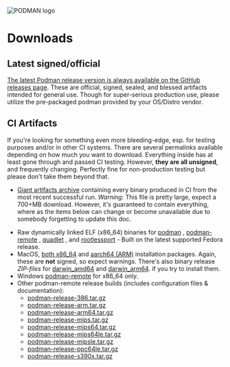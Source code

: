 ![PODMAN logo](https://raw.githubusercontent.com/containers/common/main/logos/podman-logo-full-vert.png)

# Downloads

## Latest signed/official

[The latest Podman release version is always available on the GitHub releases
page](https://github.com/containers/podman/releases/latest).  These are official,
signed, sealed, and blessed artifacts intended for general use.  Though for
super-serious production use, please utilize the pre-packaged podman provided
by your OS/Distro vendor.

## CI Artifacts

If you're looking for something even more bleeding-edge, esp. for testing
purposes and/or in other CI systems.  There are several permalinks available
depending on how much you want to download.  Everything inside has at least
gone through and passed CI testing.  However, **they are all unsigned**, and
frequently changing.  Perfectly fine for non-production testing but please
don't take them beyond that.

* [Giant artifacts
  archive](https://api.cirrus-ci.com/v1/artifact/github/containers/podman/Artifacts/binary.zip)
  containing every binary produced in CI from the most recent successful run.
  *Warning*: This file is pretty large, expect a 700+MB download.  However,
  it's guaranteed to contain everything, where as the items below can change
  or become unavailable due to somebody forgetting to update this doc.

<!--

WARNING:  The items linked below all come from scripts in the `artifacts_task`
map of `.cirrus.yml`.  When adding or updating any item below, please ensure it
matches corresponding changes in the artifacts task.

-->

* Raw dynamically linked ELF (x86_64) binaries for [podman](https://api.cirrus-ci.com/v1/artifact/github/containers/podman/Artifacts/binary/podman)
  , [podman-remote](https://api.cirrus-ci.com/v1/artifact/github/containers/podman/Artifacts/binary/podman-remote)
  , [quadlet](https://api.cirrus-ci.com/v1/artifact/github/containers/podman/Artifacts/binary/quadlet)
  , and
  [rootlessport](https://api.cirrus-ci.com/v1/artifact/github/containers/podman/Artifacts/binary/rootlessport) -
  Built on the latest supported Fedora release.
* MacOS,
  [both x86_64](https://api.cirrus-ci.com/v1/artifact/github/containers/podman/Artifacts/binary/podman-installer-macos-amd64.pkg)
  and
  [aarch64 (ARM)](https://api.cirrus-ci.com/v1/artifact/github/containers/podman/Artifacts/binary/podman-installer-macos-aarch64.pkg)
  installation packages.  Again, these are **not** signed, so expect warnings. There's
  also binary release *ZIP-files* for
  [darwin_amd64](https://api.cirrus-ci.com/v1/artifact/github/containers/podman/Artifacts/binary/podman-remote-release-darwin_amd64.zip)
  and
  [darwin_arm64](https://api.cirrus-ci.com/v1/artifact/github/containers/podman/Artifacts/binary/podman-remote-release-darwin_arm64.zip).
  if you try to install them.
* Windows [podman-remote](https://api.cirrus-ci.com/v1/artifact/github/containers/podman/Artifacts/binary/podman.msi)
  for x86_64 only.
* Other podman-remote release builds (includes configuration files & documentation):
  * [podman-release-386.tar.gz](https://api.cirrus-ci.com/v1/artifact/github/containers/podman/Artifacts/binary/podman-release-386.tar.gz)
  * [podman-release-arm.tar.gz](https://api.cirrus-ci.com/v1/artifact/github/containers/podman/Artifacts/binary/podman-release-arm.tar.gz)
  * [podman-release-arm64.tar.gz](https://api.cirrus-ci.com/v1/artifact/github/containers/podman/Artifacts/binary/podman-release-arm64.tar.gz)
  * [podman-release-mips.tar.gz](https://api.cirrus-ci.com/v1/artifact/github/containers/podman/Artifacts/binary/podman-release-mips.tar.gz)
  * [podman-release-mips64.tar.gz](https://api.cirrus-ci.com/v1/artifact/github/containers/podman/Artifacts/binary/podman-release-mips64.tar.gz)
  * [podman-release-mips64le.tar.gz](https://api.cirrus-ci.com/v1/artifact/github/containers/podman/Artifacts/binary/podman-release-mips64le.tar.gz)
  * [podman-release-mipsle.tar.gz](https://api.cirrus-ci.com/v1/artifact/github/containers/podman/Artifacts/binary/podman-release-mipsle.tar.gz)
  * [podman-release-ppc64le.tar.gz](https://api.cirrus-ci.com/v1/artifact/github/containers/podman/Artifacts/binary/podman-release-ppc64le.tar.gz)
  * [podman-release-s390x.tar.gz](https://api.cirrus-ci.com/v1/artifact/github/containers/podman/Artifacts/binary/podman-release-s390x.tar.gz)
